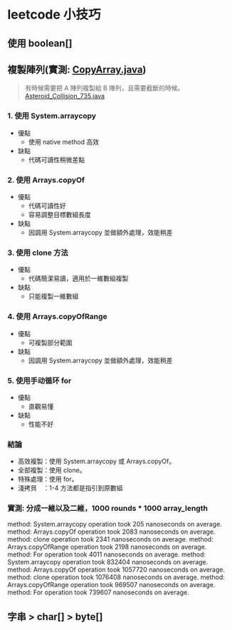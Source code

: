 # leetcode 小技巧

## 使用 boolean[]

## 複製陣列(實測: [CopyArray.java](tips/CopyArray.java))

> 有時候需要把 A 陣列複製給 B 陣列，且需要截斷的時候。[Asteroid_Collision_735.java](blind75/stack/Asteroid_Collision_735.java)

### 1. 使用 System.arraycopy

- 優點
    - 使用 native method 高效
- 缺點
    - 代碼可讀性稍微差點

### 2. 使用 Arrays.copyOf

- 優點
    - 代碼可讀性好
    - 容易調整目標數組長度
- 缺點
    - 因調用 System.arraycopy 並做額外處理，效能稍差

### 3. 使用 clone 方法

- 優點
    - 代碼簡潔易讀，適用於一維數組複製
- 缺點
    - 只能複製一維數組

### 4. 使用 Arrays.copyOfRange

- 優點
    - 可複製部分範圍
- 缺點
    - 因調用 System.arraycopy 並做額外處理，效能稍差

### 5. 使用手动循环 for

- 優點
    - 直觀易懂
- 缺點
    - 性能不好

### 結論
- 高效複製：使用 System.arraycopy 或 Arrays.copyOf。
- 全部複製：使用 clone。
- 特殊處理：使用 for。
- 淺拷貝　：1-4 方法都是指引到原數組

### 實測: 分成一維以及二維，1000 rounds * 1000 array_length
method: System.arraycopy     operation took      205 nanoseconds on average.
method: Arrays.copyOf        operation took     2083 nanoseconds on average.
method: clone                operation took     2341 nanoseconds on average.
method: Arrays.copyOfRange   operation took     2198 nanoseconds on average.
method: For                  operation took     4011 nanoseconds on average.
method: System.arraycopy     operation took   832404 nanoseconds on average.
method: Arrays.copyOf        operation took  1057720 nanoseconds on average.
method: clone                operation took  1076408 nanoseconds on average.
method: Arrays.copyOfRange   operation took   969507 nanoseconds on average.
method: For                  operation took   739607 nanoseconds on average.


## 字串 > char[] > byte[]